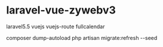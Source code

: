 # laravel-vue-zywebv3

laravel5.5 vuejs vuejs-route fullcalendar


composer dump-autoload
php artisan migrate:refresh --seed
